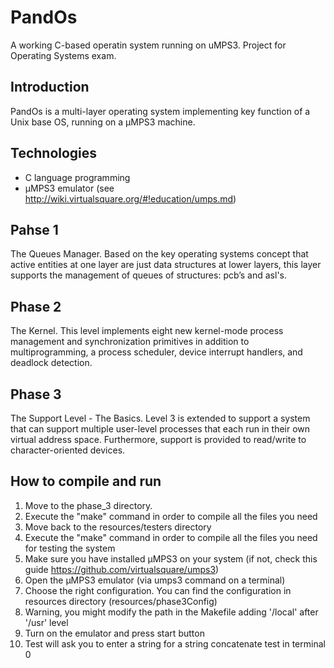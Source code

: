 # PandOs
A working C-based operatin system running on uMPS3. Project for Operating Systems exam.

## Introduction
PandOs is a multi-layer operating system implementing key function of a Unix base OS, running on a μMPS3 machine.

## Technologies
* C language programming
* μMPS3 emulator (see http://wiki.virtualsquare.org/#!education/umps.md)

## Pahse 1
The Queues Manager. Based on the key operating systems concept that active entities at one layer are just data structures at lower layers, this layer supports the management of queues of structures: pcb’s and asl's.

## Phase 2
The Kernel. This level implements eight new kernel-mode process management and synchronization primitives in addition to multiprogramming, a process scheduler, device interrupt handlers, and deadlock detection.

## Phase 3
The Support Level - The Basics. Level 3 is extended to support a system that can support multiple user-level processes that each run in their own virtual address space. Furthermore, support is provided to read/write to character-oriented devices.


## How to compile and run
1. Move to the phase_3 directory.
2. Execute the "make" command in order to compile all the files you need
3. Move back to the resources/testers directory
4. Execute the "make" command in order to compile all the files you need for testing the system
5. Make sure you have installed μMPS3 on your system (if not, check this guide https://github.com/virtualsquare/umps3)
6. Open the μMPS3 emulator (via umps3 command on a terminal)
7. Choose the right configuration. You can find the configuration in resources directory (resources/phase3Config)
8. Warning, you might modify the path in the Makefile adding '/local' after '/usr' level
9. Turn on the emulator and press start button
10. Test will ask you to enter a string for a string concatenate test in terminal 0

